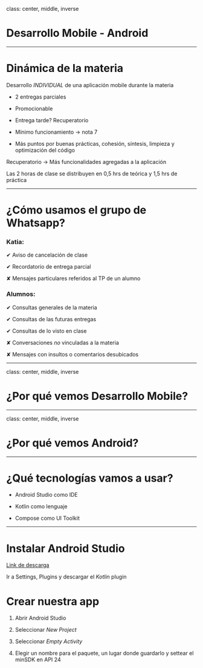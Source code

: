 class: center, middle, inverse

# Desarrollo Mobile - Android

---
# Dinámica de la materia

Desarrollo *INDIVIDUAL* de una aplicación mobile durante la materia

* 2 entregas parciales
  
* Promocionable
  
* Entrega tarde? Recuperatorio
  
* Mínimo funcionamiento -> nota 7
  
* Más puntos por buenas prácticas, cohesión, síntesis, limpieza y optimización del código


Recuperatorio -> Más funcionalidades agregadas a la aplicación


Las 2 horas de clase se distribuyen en 0,5 hrs de teórica y 1,5 hrs de práctica

---
# ¿Cómo usamos el grupo de Whatsapp?

### Katia:

✔︎ Aviso de cancelación de clase

✔︎ Recordatorio de entrega parcial

✘ Mensajes particulares referidos al TP de un alumno

### Alumnos:

✔︎ Consultas generales de la materia

✔︎ Consultas de las futuras entregas

✔︎ Consultas de lo visto en clase

✘ Conversaciones *no* vinculadas a la materia

✘ Mensajes con insultos o comentarios desubicados

---
class: center, middle, inverse
# ¿Por qué vemos Desarrollo Mobile? 

---
class: center, middle, inverse
# ¿Por qué vemos Android? 

---
# ¿Qué tecnologías vamos a usar?

* Android Studio como IDE
  
* Kotlin como lenguaje
  
* Compose como UI Toolkit

---
# Instalar Android Studio

[Link de descarga](https://developer.android.com/studio)

Ir a Settings, Plugins y descargar el *Kotlin* plugin

# Crear nuestra app

1. Abrir Android Studio
   
2. Seleccionar *New Project*
   
3. Seleccionar *Empty Activity*
   
4. Elegir un nombre para el paquete, un lugar donde guardarlo y settear el minSDK en API 24

